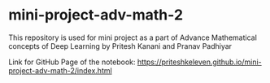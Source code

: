 # mini-project-adv-math-2
This repository is used for mini project as a part of Advance Mathematical concepts of Deep Learning by Pritesh Kanani and Pranav Padhiyar


Link for GitHub Page of the notebook: https://priteshkeleven.github.io/mini-project-adv-math-2/index.html
